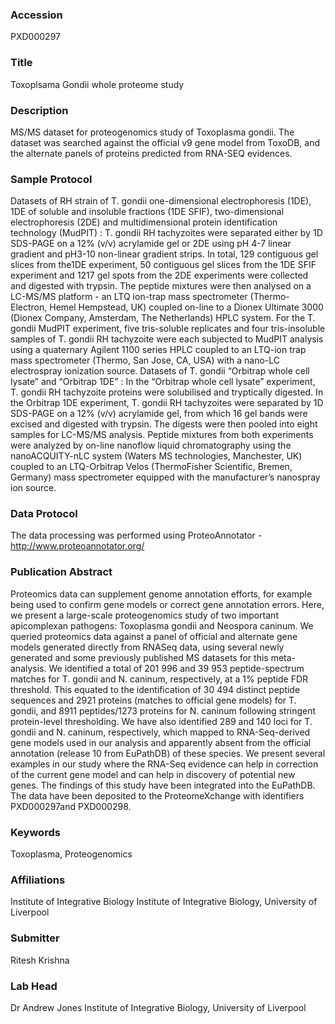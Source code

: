 ### Accession
PXD000297

### Title
Toxoplsama Gondii whole proteome study

### Description
MS/MS dataset for proteogenomics study of Toxoplasma gondii. The dataset was searched against the official v9 gene  model from ToxoDB, and the alternate panels of proteins predicted from RNA-SEQ evidences.

### Sample Protocol
Datasets of RH strain of T. gondii one-dimensional electrophoresis (1DE), 1DE of soluble and insoluble fractions (1DE SFIF), two-dimensional electrophoresis (2DE) and multidimensional protein identification technology (MudPIT) : T. gondii RH tachyzoites were separated either by 1D SDS-PAGE on a 12% (v/v) acrylamide gel or 2DE using pH 4-7 linear gradient and pH3-10 non-linear gradient strips. In total, 129 contiguous gel slices from the1DE experiment, 50 contiguous gel slices from the 1DE SFIF experiment and 1217 gel spots from the 2DE experiments were collected and digested with trypsin. The peptide mixtures were then analysed on a LC-MS/MS platform - an LTQ ion-trap mass spectrometer (Thermo-Electron, Hemel Hempstead, UK) coupled on-line to a Dionex Ultimate 3000 (Dionex Company, Amsterdam, The Netherlands) HPLC system. For the T. gondii MudPIT experiment, five tris-soluble replicates and four tris-insoluble samples of T. gondii RH tachyzoite were each subjected to MudPIT analysis using a quaternary Agilent 1100 series HPLC coupled to an LTQ-ion trap mass spectrometer (Thermo, San Jose, CA, USA) with a nano-LC electrospray ionization source. Datasets of T. gondii “Orbitrap whole cell lysate” and “Orbitrap 1DE” :  In the “Orbitrap whole cell lysate” experiment, T. gondii RH tachyzoite proteins were solubilised and tryptically digested. In the Orbitrap 1DE experiment, T. gondii RH tachyzoites were separated by 1D SDS-PAGE on a 12% (v/v) acrylamide gel, from which 16 gel bands were excised and digested with trypsin. The digests were then pooled into eight samples for LC-MS/MS analysis. Peptide mixtures from both experiments were analyzed by on-line nanoflow liquid chromatography using the nanoACQUITY-nLC system (Waters MS technologies, Manchester, UK) coupled to an LTQ-Orbitrap Velos (ThermoFisher Scientific, Bremen, Germany) mass spectrometer equipped with the manufacturer’s nanospray ion source.

### Data Protocol
The data processing was performed using ProteoAnnotator - http://www.proteoannotator.org/

### Publication Abstract
Proteomics data can supplement genome annotation efforts, for example being used to confirm gene models or correct gene annotation errors. Here, we present a large-scale proteogenomics study of two important apicomplexan pathogens: Toxoplasma gondii and Neospora caninum. We queried proteomics data against a panel of official and alternate gene models generated directly from RNASeq data, using several newly generated and some previously published MS datasets for this meta-analysis. We identified a total of 201 996 and 39 953 peptide-spectrum matches for T. gondii and N. caninum, respectively, at a 1% peptide FDR threshold. This equated to the identification of 30 494 distinct peptide sequences and 2921 proteins (matches to official gene models) for T. gondii, and 8911 peptides/1273 proteins for N. caninum following stringent protein-level thresholding. We have also identified 289 and 140 loci for T. gondii and N. caninum, respectively, which mapped to RNA-Seq-derived gene models used in our analysis and apparently absent from the official annotation (release 10 from EuPathDB) of these species. We present several examples in our study where the RNA-Seq evidence can help in correction of the current gene model and can help in discovery of potential new genes. The findings of this study have been integrated into the EuPathDB. The data have been deposited to the ProteomeXchange with identifiers PXD000297and PXD000298.

### Keywords
Toxoplasma, Proteogenomics

### Affiliations
Institute of Integrative Biology
Institute of Integrative Biology, University of Liverpool

### Submitter
Ritesh Krishna

### Lab Head
Dr Andrew Jones
Institute of Integrative Biology, University of Liverpool


